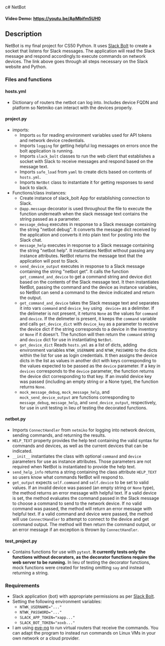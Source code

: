 c# NetBot

#### Video Demo: https://youtu.be/ApMbifm5UH0

## Description
NetBot is my final project for CS50 Python. It uses [Slack Bolt](https://slack.dev/bolt-python/tutorial/getting-started) to create a socket that listens for Slack messages. The application will read the Slack message and respond accordingly.to execute commands on network devices. The link above goes through all steps necessary on the Slack website and Python.

### Files and functions

#### hosts.yml
* Dictionary of routers the netbot can log into. Includes device FQDN and platform so Netmiko can interact with the devices properly.

#### project.py
* imports:
    - Imports `os` for reading environment variables used for API tokens and network device credentials.
    - Imports `logging` for getting helpful log messages on errors once the bolt application is running.
    - Imports `slack_bolt` classes to run the web client that establishes a socket with Slack to receive messages and respond based on the message text.
    - Imports `safe_load` from `yaml` to create dicts based on contents of `hosts.yml`.
    - Imports `NetBot` class to instantiate it for getting responses to send back to slack.
* Functions/class instances:
    - Create instance of slack_bolt App for establishing connection to Slack.
    - `@app.message` decorator is used throughout the file to execute the function underneath when the slack message text contains the string passed as a parameter.
    - `message_debug` executes in response to a Slack message containing the string "netbot debug". It converts the message dict received by the application and converts it into plain text for posting into the Slack chat.
    - `message_help` executes in response to a Slack message containing the string "netbot help". It instantiates NetBot without passing any instance attributes. NetBot returns the message text that the application will post to Slack.
    - `send_device_output` executes in response to a Slack message containing the string "netbot get". It calls the function `get_command_and_device` to get a command string and device dict based on the contents of the Slack message text. It then instantiates NetBot, passing the command and the device as instance variables, so NetBot can send a command to the device indicated and return the output.
    - `get_command_and_device` takes the Slack message text and separates it into vars `command` and `device_key` using ` device=` as a delimiter. If the delimeter is not present, it returns `None` as the values for `command` and `device`. If the delimeter is present, it keeps the `command` variable and calls `get_device_dict` with `device_key` as a parameter to receive the device dict if the string corresponds to a device in the inventory or `None` if it doesn't. The function will then return the `command` string and `device` dict for use in instantiating `NetBot`.
    - `get_device_dict` Reads `hosts.yml` as a list of dicts, adding environment variables `NTWK_USERNAME` and `NTWK_PASSWORD` to the dicts within the list for use as login credentials. It then assigns the device dicts in the list as values in another dict with keys corresponding to the values expected to be passed as the `device` parameter. If a key in `devices` corresponds to the `device` parameter, the function returns the device dict corresponding to that key. If an invalid device key was passed (including an empty string or a None type), the function returns `None`.
    - `mock_message_debug`, `mock_message_help`, and `mock_send_device_output` are functions corresponding to `message_debug`, `message_help`, and `send_device_output`, respectively, for use in unit testing in lieu of testing the decorated functions.

#### netbot.py
* Imports `ConnectHandler` from `netmiko` for logging into network devices, sending commands, and returning the results.
* `HELP_TEXT` property provides the help text containing the valid syntax for commands and devices, as well as the current devices that can be indicated.
* `__init__` instantiates the class with optional `command` and `device` parameters for use as instance attributes. Those parameters are not required when NetBot is instantiated to provide the help text.
* `send_help_info` returns a string containing the class attribute `HELP_TEXT` so users know what commands NetBot will respond to.
* `get_output` expects `self.command` and `self.device` to be set to valid values. If an invalid device was passed (an empty string or `None` type), the method returns an error message with helpful text. If a valid device is set, the method evaluates the command passed in the Slack message to choose a command to send to the network device. If no valid command was passed, the method will return an error message with helpful text. If a valid command and device were passed, the method will use `ConnectHandler` to attempt to connect to the device and get command output. The method will then return the command output, or an error message if an exception is thrown by `ConnectHandler`.

#### test_project.py
* Contains functions for use with `pytest`. __It currently tests only the functions without decorators, as the decorator functions require the web server to be running.__ In lieu of testing the decorator functions, mock functions were created for testing omitting `say` and instead returning a string.

### Requirements
* Slack application (bot) with appropriate permissions as per [Slack Bolt](https://slack.dev/bolt-python/tutorial/getting-started).
* Setting the following environment variables:
    * `NTWK_USERNAME="..."`
    * `NTWK_PASSWORD="..."`
    * `SLACK_APP_TOKEN="xapp..."`
    * `SLACK_BOT_TOKEN="xoxb..."`
* I am using [eve-ng](https://www.eve-ng.net/) to run virtual routers that receive the commands. You can adapt the program to instead run commands on Linux VMs in your own network or a cloud provider.